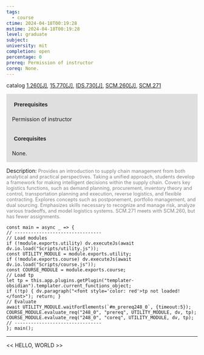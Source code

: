 ```yaml
---
tags:
  - course
ctime: 2024-04-18T00:19:28
mstime: 2024-04-18T00:19:28
level: graduate
subject: 
university: mit
completion: open
percentage: 0
prereq: Permission of instructor
coreq: None.
---
```


catalog [1.260[J]](http://student.mit.edu/catalog/m1b.html#1.260), [15.770[J]](http://student.mit.edu/catalog/m15c.html#15.770), [IDS.730[J]](http://student.mit.edu/catalog/mIDSa.html#IDS.730), [SCM.260[J]](http://student.mit.edu/catalog/mSCMa.html#SCM.260), [SCM.271](http://student.mit.edu/catalog/mSCMa.html#SCM.271)

<span style="display: block; padding: 15px; background-color: rgb(100, 100, 100, 0.2);"><font id="m_prereq248_0" style="display: block; font-family: Arial, sans-serif; font-weight: bold; padding: 5px">Prerequisites</font><br><span id="prereq248_0">Permission of instructor</span></span>
<span style="display: block; padding: 15px; background-color: rgb(100, 100, 100, 0.2);"><font id="m_coreq248_0" style="display: block; font-family: Arial, sans-serif; font-weight: bold; padding: 5px">Corequisites</font><br><span id="coreq248_0">None.</span></span>

<font style="">Description:</font>
<font style="color: grey; font-size: 0.8rem;">Provides an introduction to supply chain management from both analytical and practical perspectives. Taking a unified approach, students develop a framework for making intelligent decisions within the supply chain. Covers key logistics functions, such as demand planning, procurement, inventory theory and control, transportation planning and execution, reverse logistics, and flexible contracting. Explores concepts such as postponement, portfolio management, and dual sourcing. Emphasizes skills necessary to recognize and manage risk, analyze various tradeoffs, and model logistics systems. SCM.271 meets with SCM.260, but has fewer assignments.</font>

```dataviewjs
const main = async _ => {
// --------------------------------
// Load modules
if (!module.exports.utility) dv.executeJs(await dv.io.load("Scripts/utility.js"));
const UTILITY_MODULE = module.exports.utility;
if (!module.exports.course) dv.executeJs(await dv.io.load("Scripts/course.js"));
const COURSE_MODULE = module.exports.course;
// Load tp
let tp = this.app.plugins.getPlugin("templater-obsidian").templater.current_functions_object;
if (!tp) { dv.paragraph("<font style='color: red'>tp not loaded!</font>"); return; }
// Evaluate
await UTILITY_MODULE.waitForElements(`#m_prereq248_0`, {timeout:5});
COURSE_MODULE.evaluate_req("248_0", "prereq", UTILITY_MODULE, dv, tp);
COURSE_MODULE.evaluate_req("248_0", "coreq", UTILITY_MODULE, dv, tp);
// --------------------------------
}; main();
```

---

<< HELLO, WORLD >>
